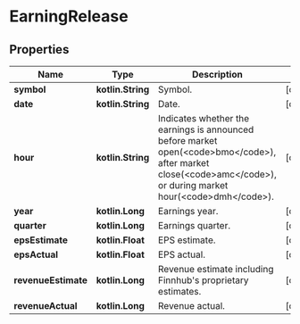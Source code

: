 
# EarningRelease

## Properties
Name | Type | Description | Notes
------------ | ------------- | ------------- | -------------
**symbol** | **kotlin.String** | Symbol. |  [optional]
**date** | **kotlin.String** | Date. |  [optional]
**hour** | **kotlin.String** | Indicates whether the earnings is announced before market open(&lt;code&gt;bmo&lt;/code&gt;), after market close(&lt;code&gt;amc&lt;/code&gt;), or during market hour(&lt;code&gt;dmh&lt;/code&gt;). |  [optional]
**year** | **kotlin.Long** | Earnings year. |  [optional]
**quarter** | **kotlin.Long** | Earnings quarter. |  [optional]
**epsEstimate** | **kotlin.Float** | EPS estimate. |  [optional]
**epsActual** | **kotlin.Float** | EPS actual. |  [optional]
**revenueEstimate** | **kotlin.Long** | Revenue estimate including Finnhub&#39;s proprietary estimates. |  [optional]
**revenueActual** | **kotlin.Long** | Revenue actual. |  [optional]



